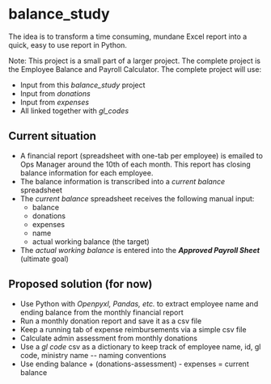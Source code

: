 # balance_study

The idea is to transform a time consuming, mundane Excel report into a quick, easy to use report in Python.

Note: This project is a small part of a larger project.  The complete project is the Employee Balance and Payroll Calculator.  The complete project will use:

* Input from this *balance_study* project
* Input from *donations*
* Input from *expenses*
* All linked together with *gl_codes*

## Current situation

* A financial report (spreadsheet with one-tab per employee) is emailed to Ops Manager around the 10th of each month. This report has closing balance information for each employee.
* The balance information is transcribed into a *current balance* spreadsheet
* The *current balance* spreadsheet receives the following manual input:
    *  balance
    *  donations
    *  expenses
    *  name
    *  actual working balance (the target)
*  The *actual working balance* is entered into the _**Approved Payroll Sheet**_ (ultimate goal)

## Proposed solution (for now)

* Use Python with *Openpyxl, Pandas, etc.* to extract employee name and ending balance from the monthly financial report
* Run a monthly donation report and save it as a csv file
* Keep a running tab of expense reimbursements via a simple csv file
* Calculate admin assessment from monthly donations
* Use a *gl code* csv as a dictionary to keep track of employee name, id, gl code, ministry name -- naming conventions
* Use ending balance + (donations-assessment) - expenses = current balance
